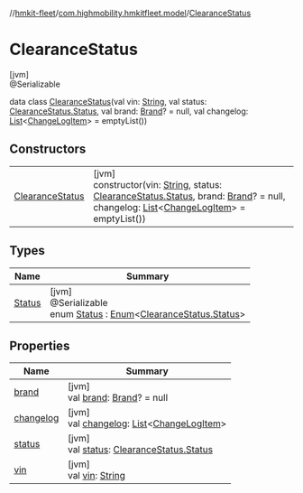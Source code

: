 //[hmkit-fleet](../../../index.md)/[com.highmobility.hmkitfleet.model](../index.md)/[ClearanceStatus](index.md)

# ClearanceStatus

[jvm]\
@Serializable

data class [ClearanceStatus](index.md)(val vin: [String](https://kotlinlang.org/api/latest/jvm/stdlib/kotlin/-string/index.html), val status: [ClearanceStatus.Status](-status/index.md), val brand: [Brand](../-brand/index.md)? = null, val changelog: [List](https://kotlinlang.org/api/latest/jvm/stdlib/kotlin.collections/-list/index.html)&lt;[ChangeLogItem](../-change-log-item/index.md)&gt; = emptyList())

## Constructors

| | |
|---|---|
| [ClearanceStatus](-clearance-status.md) | [jvm]<br>constructor(vin: [String](https://kotlinlang.org/api/latest/jvm/stdlib/kotlin/-string/index.html), status: [ClearanceStatus.Status](-status/index.md), brand: [Brand](../-brand/index.md)? = null, changelog: [List](https://kotlinlang.org/api/latest/jvm/stdlib/kotlin.collections/-list/index.html)&lt;[ChangeLogItem](../-change-log-item/index.md)&gt; = emptyList()) |

## Types

| Name | Summary |
|---|---|
| [Status](-status/index.md) | [jvm]<br>@Serializable<br>enum [Status](-status/index.md) : [Enum](https://kotlinlang.org/api/latest/jvm/stdlib/kotlin/-enum/index.html)&lt;[ClearanceStatus.Status](-status/index.md)&gt; |

## Properties

| Name | Summary |
|---|---|
| [brand](brand.md) | [jvm]<br>val [brand](brand.md): [Brand](../-brand/index.md)? = null |
| [changelog](changelog.md) | [jvm]<br>val [changelog](changelog.md): [List](https://kotlinlang.org/api/latest/jvm/stdlib/kotlin.collections/-list/index.html)&lt;[ChangeLogItem](../-change-log-item/index.md)&gt; |
| [status](status.md) | [jvm]<br>val [status](status.md): [ClearanceStatus.Status](-status/index.md) |
| [vin](vin.md) | [jvm]<br>val [vin](vin.md): [String](https://kotlinlang.org/api/latest/jvm/stdlib/kotlin/-string/index.html) |
